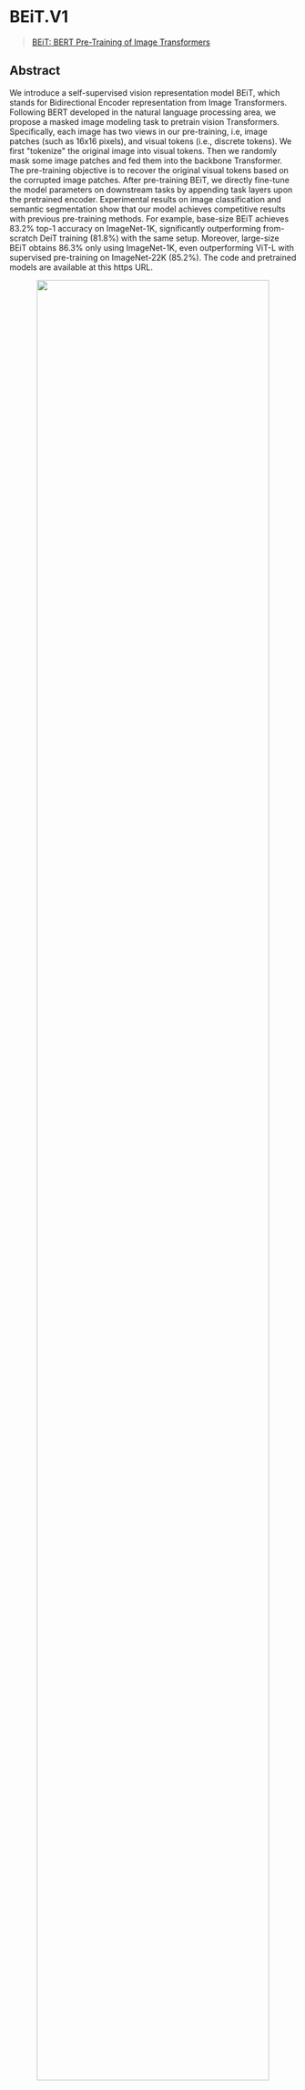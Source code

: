 # BEiT.V1

> [BEiT: BERT Pre-Training of Image Transformers](https://arxiv.org/abs/2106.08254)

## Abstract

We introduce a self-supervised vision representation model BEiT, which stands for Bidirectional Encoder representation from Image Transformers. Following BERT developed in the natural language processing area, we propose a masked image modeling task to pretrain vision Transformers. Specifically, each image has two views in our pre-training, i.e, image patches (such as 16x16 pixels), and visual tokens (i.e., discrete tokens). We first "tokenize" the original image into visual tokens. Then we randomly mask some image patches and fed them into the backbone Transformer. The pre-training objective is to recover the original visual tokens based on the corrupted image patches. After pre-training BEiT, we directly fine-tune the model parameters on downstream tasks by appending task layers upon the pretrained encoder. Experimental results on image classification and semantic segmentation show that our model achieves competitive results with previous pre-training methods. For example, base-size BEiT achieves 83.2% top-1 accuracy on ImageNet-1K, significantly outperforming from-scratch DeiT training (81.8%) with the same setup. Moreover, large-size BEiT obtains 86.3% only using ImageNet-1K, even outperforming ViT-L with supervised pre-training on ImageNet-22K (85.2%). The code and pretrained models are available at this https URL. 

<div align="center">
<img src="https://user-images.githubusercontent.com/44519745/195199387-521de7cb-8989-4ed2-8dc0-0f79ca11ba91.png" width="90%"/>
</div>

## Models and Benchmarks

Here, we report the results provided in the [original repo](https://github.com/microsoft/unilm/tree/master/beit), which is pre-trained 800-epoch with ViT-Base on ImageNet-1k. To run the pre-training, please create a new folder `work_dirs/my_pretrains/beit_ckpt` under the root directory and download the
[pretrained weights](https://download.openmmlab.com/mmselfsup/cae/dalle_encoder.pth) for `dalle` encoder to the folder.

| Backbone | Pre-train epoch | Fine-tuning Top-1 |                                                            Pre-train Config                                                            |                                                                        Fine-tuning Config                                                                        |   Download   |
|:--------:|:---------------:|:-----------------:|:--------------------------------------------------------------------------------------------------------------------------------------:|:----------------------------------------------------------------------------------------------------------------------------------------------------------------:|:------------:|
| ViT-Base |       300       |        83.2       | [config](https://github.com/Westlake-AI/openmixup/tree/main/configs/selfsup/beit/imagenet/vit_base_sz224_8xb64_accu4_cos_fp16_ep800.py) | [config](https://github.com/Westlake-AI/openmixup/tree/main/configs/benchmarks/classification/imagenet/vit_base_p16_swin_ft_simmim_sz224_4xb128_accu2_cos_ep100.py) | [model](https://download.openmmlab.com/mmselfsup/1.x/beit/beit_vit-base-p16_8xb256-amp-coslr-300e_in1k/vit-base-p16_ft-8xb128-coslr-100e_in1k/vit-base-p16_ft-8xb128-coslr-100e_in1k_20221128-0ca393e9.pth) \| [log](https://download.openmmlab.com/mmselfsup/1.x/beit/beit_vit-base-p16_8xb256-amp-coslr-300e_in1k/vit-base-p16_ft-8xb128-coslr-100e_in1k/vit-base-p16_ft-8xb128-coslr-100e_in1k_20221127_162126.json) |

## Citation

```bibtex
@article{iclr2022BEiT,
  title={BEiT: BERT Pre-Training of Image Transformers},
  author={Hangbo Bao and Li Dong and Furu Wei},
  journal={ArXiv},
  year={2022},
  volume={abs/2106.08254}
}
```
